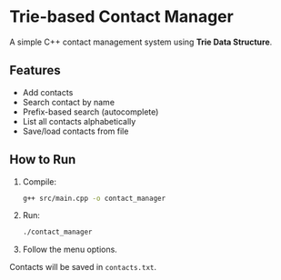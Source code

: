 # Trie-based Contact Manager

A simple C++ contact management system using **Trie Data Structure**.

## Features
- Add contacts
- Search contact by name
- Prefix-based search (autocomplete)
- List all contacts alphabetically
- Save/load contacts from file

## How to Run
1. Compile:
   ```bash
   g++ src/main.cpp -o contact_manager
   ```
2. Run:
   ```bash
   ./contact_manager
   ```
3. Follow the menu options.

Contacts will be saved in `contacts.txt`.

